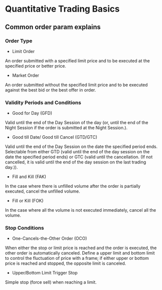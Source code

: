 # Quantitative Trading Basics


## Common order param explains

### Order Type

* Limit Order 

An order submitted with a specified limit price and to be executed at the specified price or better price.

* Market Order 

An order submitted without the specified limit price and to be executed against the best bid or the best offer in order.

### Validity Periods and Conditions

* Good for Day (GFD) 	

Valid until the end of the Day Session of the day (or, until the end of the Night Session if the order is submitted at the Night Session.).

* Good till Date/ Good till Cancel (GTD/GTC) 	

Valid until the end of the Day Session on the date the specified period ends.
Selectable from either GTD (valid until the end of the day session on the date the specified period ends) or GTC (valid until the cancellation. (If not cancelled, it is valid until the end of the day session on the last trading day.)).

* Fill and Kill (FAK) 	

In the case where there is unfilled volume after the order is partially executed, cancel the unfilled volume.

*  Fill or Kill (FOK) 	

In the case where all the volume is not executed immediately, cancel all the volume.

### Stop Conditions

* One-Cancels-the-Other Order (OCO) 

When either the stop or limit price is reached and the order is executed, the other order is automatically canceled. Define a upper limit and bottom limit to control the fluctuation of price with a frame; if either upper or bottom price is reached and stopped, the opposite limit is canceled.

* Upper/Bottom Limit Trigger Stop

Simple stop (force sell) when reaching a limit.